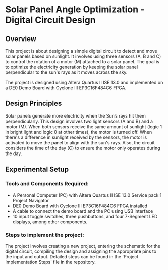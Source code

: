 # Solar Panel Angle Optimization - Digital Circuit Design

## Overview

This project is about designing a simple digital circuit to detect and move solar panels based on sunlight. It involves using three sensors (A, B and C) to control the rotation of a motor (M) attached to a solar panel. The goal is to optimize the electricity generation by keeping the solar panel perpendicular to the sun's rays as it moves across the sky. 

The project is designed using Altera Quartus II ISE 13.0 and implemented on a DE0 Demo Board with Cyclone III EP3C16F484C6 FPGA.

## Design Principles

Solar panels generate more electricity when the Sun’s rays hit them perpendicularly. This design involves two light sensors (A and B) and a motor (M). When both sensors receive the same amount of sunlight (logic 1 in bright light and logic 0 at other times), the motor is turned off. When there's a difference in sunlight received by the sensors, the motor is activated to move the panel to align with the sun's rays. Also, the circuit considers the time of the day (C) to ensure the motor only operates during the day.

## Experimental Setup

### Tools and Components Required:

- A Personal Computer (PC) with Altera Quartus II ISE 13.0 Service pack 1 Project Navigator
- DE0 Demo Board with Cyclone III EP3C16F484C6 FPGA installed
- A cable to connect the demo board and the PC using USB interface
- 10 input toggle switches, three pushbuttons, and four 7-Segment LED displays, among other components.

### Steps to implement the project:

The project involves creating a new project, entering the schematic for the digital circuit, compiling the design and assigning the appropriate pins to the input and output. Detailed steps can be found in the 'Project Implementation Steps' file in the repository.
